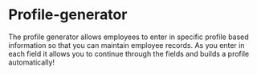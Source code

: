 # Profile-generator

The profile generator allows employees to enter in specific profile based information so that you can maintain employee records. 
As you enter in each field it allows you to continue through the fields and builds a profile automatically!